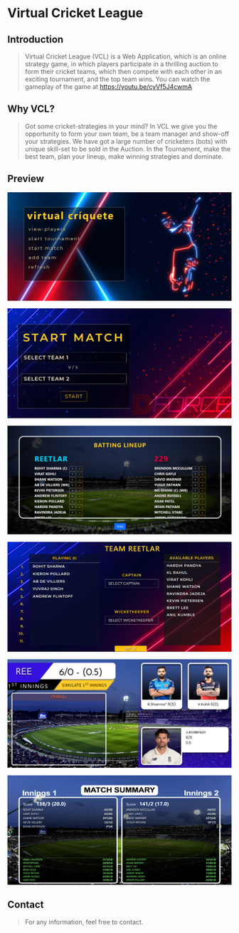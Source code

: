 # Virtual Cricket League

## Introduction

> Virtual Cricket League (VCL) is a Web Application, which is an online strategy game, in which players participate in a thrilling auction to form their cricket teams, which then compete with each other in an exciting tournament, and the top team wins. You can watch the gameplay of the game at https://youtu.be/cyVf5J4cwmA

## Why VCL?

> Got some cricket-strategies in your mind? In VCL we give you the opportunity to form your own team, be a team manager and show-off your strategies. We have got a large number of cricketers (bots) with unique skill-set to be sold in the Auction. In the Tournament, make the best team, plan your lineup, make winning strategies and dominate.

## Preview

![Landing Page-1](/markdown/1.png)

![Landing Page-2](/markdown/2.png)

![LAST ADJUSTMENTS](/markdown/3.png)

![SET-TEAM](/markdown/5.png)

![Match](/markdown/4.png)

![Summary Page](/markdown/6.png)

## Contact

> For any information, feel free to contact.
